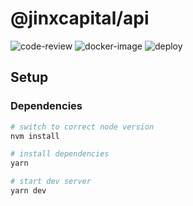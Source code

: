 # @jinxcapital/api

![code-review](https://github.com/jinxcapital/api/workflows/code-review/badge.svg)
![docker-image](https://github.com/jinxcapital/api/workflows/docker-image/badge.svg)
![deploy](https://github.com/jinxcapital/api/workflows/deploy/badge.svg)

## Setup

### Dependencies

```bash
# switch to correct node version
nvm install

# install dependencies
yarn

# start dev server
yarn dev
```
